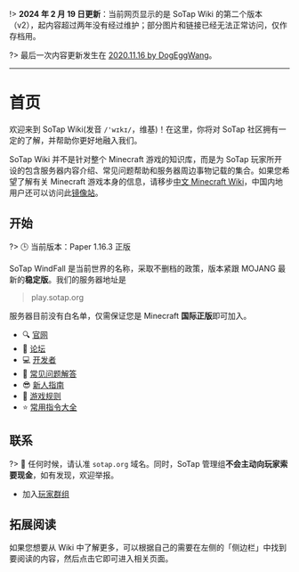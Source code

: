 !> **2024 年 2 月 19 日更新**：当前网页显示的是 SoTap Wiki 的第二个版本（v2），起内容超过两年没有经过维护；部分图片和链接已经无法正常访问，仅作存档用。

?> 最后一次内容更新发生在 [2020.11.16 by DogEggWang](https://github.com/Subilan/SotapWiki/commit/ed2942d57e69ab4f8af72e5492b329f5943c2405)。

---

# 首页

欢迎来到 SoTap Wiki(发音 `/'wɪkɪ/`，维基)！在这里，你将对 SoTap 社区拥有一定的了解，并帮助你更好地融入我们。

SoTap Wiki 并不是针对整个 Minecraft 游戏的知识库，而是为 SoTap 玩家所开设的包含服务器内容介绍、常见问题帮助和服务器周边事物记载的集合。如果您希望了解有关 Minecraft 游戏本身的信息，请移步[中文 Minecraft Wiki](https://minecraft-zh.gamepedia.com/Minecraft_Wiki)，中国内地用户还可以访问此[镜像站](https://wiki.biligame.com/mc/Minecraft_Wiki)。

## 开始

?> 🕒 当前版本：Paper 1.16.3 正版

SoTap WindFall 是当前世界的名称，采取不删档的政策，版本紧跟 MOJANG 最新的**稳定版**。我们的服务器地址是

> play.sotap.org

服务器目前没有白名单，仅需保证您是 Minecraft **国际正版**即可加入。

- 🔍 [官网](https://sotap.org/)
- 💬 [论坛](https://g.sotap.org/)
- 💻 [开发者](https://sotap.dev)
- 🙋 [常见问题解答](getting-started/faq)
- 😎 [新人指南](Windfall/beginners-guide)
- 📜 [游戏规则](https://sotap.org/rules)
- ⭐ [常用指令大全](others/commands-for-players.md)

## 联系

?> 💖 任何时候，请认准 `sotap.org` 域名。同时，SoTap 管理组**不会主动向玩家索要现金**，如有发现，欢迎举报。

- 加入[玩家群组](forum/groups)

## 拓展阅读

如果您想要从 Wiki 中了解更多，可以根据自己的需要在左侧的「侧边栏」中找到要阅读的内容，然后点击它即可进入相关页面。
